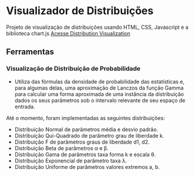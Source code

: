 # Visualizador de Distribuições
Projeto de visualização de distribuições usando HTML, CSS, Javascript e a biblioteca chart.js
[Acesse Distribution Visualization](https://stats.denoyr.com/)

## Ferramentas
### Visualização de Distribuição de Probabilidade
- Utiliza das fórmulas da densidade de probabilidade das estatísticas e, para algumas delas, uma aproximação de Lanczos da função Gamma para calcular uma forma aproximada de uma instância da distribuição dados os seus parâmetros sob o intervalo relevante de seu espaço de entrada.

Até o momento, foram implementadas as seguintes distribuições:
- Distribuição Normal de parâmetros média e desvio padrão.
- Distribuição Qui-Quadrado de parâmetro grau de liberdade k.
- Distribuição F de parâmetros graus de liberdade d1, d2.
- Distribuição Beta de parâmetros α e β.
- Distribuição Gama de parâmetros taxa forma k e escala θ.
- Distribuição Exponencial de parâmetro taxa λ.
- Distribuição Uniforme de parâmetros valores extremos a, b.
